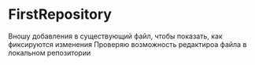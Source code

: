 # FirstRepository
Вношу добавления в существующий файл, чтобы показать, как фиксируются изменения
Проверяю  возможность редактироа файла в локальном репозитории 
